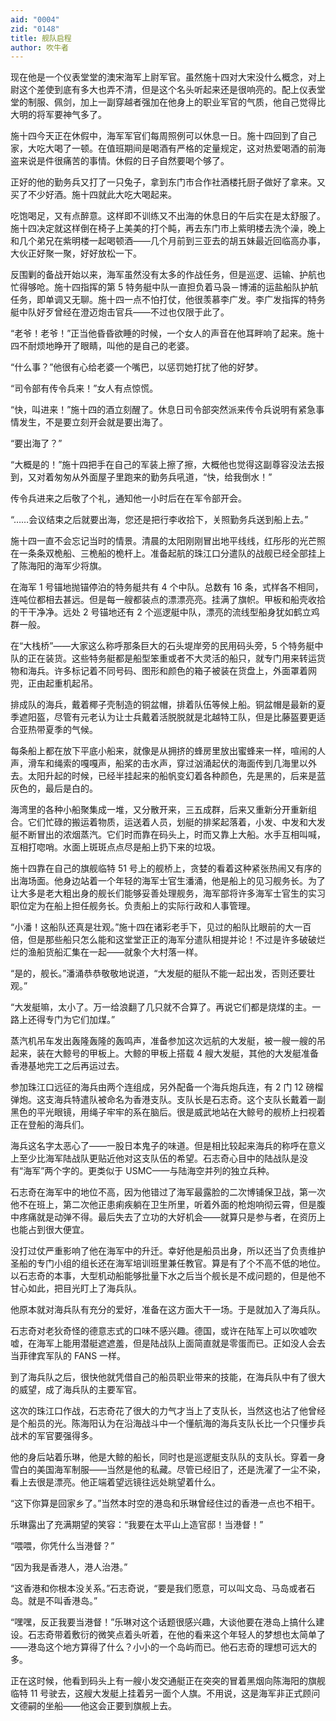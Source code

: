 ```yaml
---
aid: "0004"
zid: "0148"
title: 舰队启程
author: 吹牛者
---
```


现在他是一个仪表堂堂的澳宋海军上尉军官。虽然施十四对大宋没什么概念，对上尉这个差使到底有多大也弄不清，但是这个名头听起来还是很响亮的。配上仪表堂堂的制服、佩剑，加上一副穿越者强加在他身上的职业军官的气质，他自己觉得比大明的将军要神气多了。

施十四今天正在休假中，海军军官们每周照例可以休息一日。施十四回到了自己家，大吃大喝了一顿。在值班期间是喝酒有严格的定量规定，这对热爱喝酒的前海盗来说是件很痛苦的事情。休假的日子自然要喝个够了。

正好的他的勤务兵又打了一只兔子，拿到东门市合作社酒楼托厨子做好了拿来。又买了不少好酒。施十四就此大吃大喝起来。

吃饱喝足，又有点醉意。这样即不训练又不出海的休息日的午后实在是太舒服了。施十四决定就这样倒在椅子上美美的打个盹，再去东门市上紫明楼去洗个澡，晚上和几个弟兄在紫明楼一起喝顿酒——几个月前到三亚去的胡五妹最近回临高办事，大伙正好聚一聚，好好放松一下。

反围剿的备战开始以来，海军虽然没有太多的作战任务，但是巡逻、运输、护航也忙得够呛。施十四指挥的第 5 特务艇中队一直担负着马袅－博浦的运盐船队护航任务，即单调又无聊。施十四一点不怕打仗，他很羡慕李广发。李广发指挥的特务艇中队好歹曾经在澄迈炮击官兵——不过也仅限于此了。

“老爷！老爷！”正当他昏昏欲睡的时候，一个女人的声音在他耳畔响了起来。施十四不耐烦地睁开了眼睛，叫他的是自己的老婆。

“什么事？”他很有心给老婆一个嘴巴，以惩罚她打扰了他的好梦。

“司令部有传令兵来！”女人有点惊慌。

“快，叫进来！”施十四的酒立刻醒了。休息日司令部突然派来传令兵说明有紧急事情发生，不是要立刻开会就是要出海了。

“要出海了？”

“大概是的！”施十四把手在自己的军装上擦了擦，大概他也觉得这副尊容没法去报到，又对着匆匆从外面屋子里跑来的勤务兵吼道，“快，给我倒水！”

传令兵进来之后敬了个礼，通知他一小时后在在军令部开会。

“……会议结束之后就要出海，您还是把行李收拾下，关照勤务兵送到船上去。”

施十四一直不会忘记当时的情景。清晨的太阳刚刚冒出地平线线，红彤彤的光芒照在一条条双桅船、三桅船的桅杆上。准备起航的珠江口分遣队的战舰已经全部挂上了陈海阳的海军少将旗。

在海军 1 号锚地抛锚停泊的特务艇共有 4 个中队。总数有 16 条，式样各不相同，连吨位都相去甚远。但是每一艘都装点的漂漂亮亮。挂满了旗帜。甲板和船壳收拾的干干净净。远处 2 号锚地还有 2 个巡逻艇中队，漂亮的流线型船身犹如鹤立鸡群一般。

在“大栈桥”——大家这么称呼那条巨大的石头堤岸旁的民用码头旁，5 个特务艇中队的正在装货。这些特务艇都是船型笨重或者不大灵活的船只，就专门用来转运货物和海兵。许多标记着不同号码、图形和颜色的箱子被装在货盘上，外面罩着网兜，正由起重机起吊。

排成队的海兵，戴着椰子壳制造的铜盆帽，排着队伍等候上船。铜盆帽是最新的夏季遮阳盔，尽管有元老认为让士兵戴着活脱脱就是北越特工队，但是比藤盔要更适合亚热带夏季的气候。

每条船上都在放下平底小船来，就像是从拥挤的蜂房里放出蜜蜂来一样，喧闹的人声，滑车和绳索的嘎嘎声，船桨的击水声，穿过汹涌起伏的海面传到几海里以外去。太阳升起的时候，已经半挂起来的船帆变幻着各种颜色，先是黑的，后来是蓝灰色的，最后是白的。

海湾里的各种小船聚集成一堆，又分散开来，三五成群，后来又重新分开重新组合。它们忙碌的搬运着物质，运送着人员，划艇的排桨起落着，小发、中发和大发艇不断冒出的浓烟蒸汽。它们时而靠在码头上，时而又靠上大船。水手互相叫喊，互相打唿哨。水面上斑斑点点尽是船上扔下来的垃圾。

施十四靠在自己的旗舰临特 51 号上的舰桥上，贪婪的看着这种紧张热闹又有序的出海场面。他身边站着一个年轻的海军士官生潘涌，他是船上的见习舰务长。为了让大多是老大粗出身的舰长们能够妥善处理舰务，海军部将许多海军士官生的实习职位定为在船上担任舰务长。负责船上的实际行政和人事管理。

“小潘！这船队还真是壮观。”施十四在诸彩老手下，见过的船队比眼前的大一百倍，但是那些船只怎么能和这堂堂正正的海军分遣队相提并论！不过是许多破破烂烂的渔船货船汇集在一起——就象个大村落一样。

“是的，舰长。”潘涌恭恭敬敬地说道，“大发艇的艇队不能一起出发，否则还要壮观。”

“大发艇嘛，太小了。万一给浪翻了几只就不合算了。再说它们都是烧煤的主。一路上还得专门为它们加煤。”

蒸汽机吊车发出轰隆轰隆的轰鸣声，准备参加这次远航的大发艇，被一艘一艘的吊起来，装在大鲸号的甲板上。大鲸的甲板上搭载 4 艘大发艇，其他的大发艇准备香港基地完工之后再运过去。

参加珠江口远征的海兵由两个连组成，另外配备一个海兵炮兵连，有 2 门 12 磅榴弹炮。这支海兵特遣队被命名为香港支队。支队长是石志奇。这个支队长戴着一副黑色的平光眼镜，用绳子牢牢的系在脑后。很是威武地站在大鲸号的舰桥上扫视着正在登船的海兵们。

海兵这名字太恶心了——一股日本鬼子的味道。但是相比较起来海兵的称呼在意义上至少比海军陆战队更贴近他对这支队伍的希望。石志奇心目中的陆战队是没有“海军”两个字的。更类似于 USMC——与陆海空并列的独立兵种。

石志奇在海军中的地位不高，因为他错过了海军最露脸的二次博铺保卫战，第一次他不在班上，第二次他正患痢疾躺在卫生所里，听着外面的枪炮响彻云霄，但是腹中疼痛就是动弹不得。最后失去了立功的大好机会——就算只是参与者，在资历上也能占到很大便宜。

没打过仗严重影响了他在海军中的升迁。幸好他是船员出身，所以还当了负责维护圣船的专门小组的组长还在海军培训班里兼任教官。算是有了个不高不低的地位。以石志奇的本事，大型机动船能够批量下水之后当个舰长是不成问题的，但是他不甘心如此，把目光盯上了海兵队。

他原本就对海兵队有充分的爱好，准备在这方面大干一场。于是就加入了海兵队。

石志奇对老狄奇怪的德意志式的口味不感兴趣。德国，或许在陆军上可以吹嘘吹嘘，在海军上能用潜艇遮遮羞，但是陆战队上面简直就是零蛋而已。正如没人会去当菲律宾军队的 FANS 一样。

到了海兵队之后，很快他就凭借自己的船员职业带来的技能，在海兵队中有了很大的威望，成了海兵队的主要军官。

这次的珠江口作战，石志奇花了很大的力气才当上了支队长，当然这也沾了他曾经是个船员的光。陈海阳认为在沿海战斗中一个懂航海的海兵支队长比一个只懂步兵战术的军官要强得多。

他的身后站着乐琳，他是大鲸的船长，同时也是巡逻艇支队队的支队长。穿着一身雪白的美国海军制服——当然是他的私藏。尽管已经旧了，还是洗濯了一尘不染，看上去很是漂亮。他正端着望远镜往远处眺望着什么。

“这下你算是回家乡了。”当然本时空的港岛和乐琳曾经住过的香港一点也不相干。

乐琳露出了充满期望的笑容：“我要在太平山上造官邸！当港督！”

“喂喂，你凭什么当港督？”

“因为我是香港人，港人治港。”

“这香港和你根本没关系。”石志奇说，“要是我们愿意，可以叫文岛、马岛或者石岛。就是不叫香港岛。”

“嘿嘿，反正我要当港督！”乐琳对这个话题很感兴趣，大谈他要在港岛上搞什么建设。石志奇带着敷衍的微笑点着头听着，在他的看来这个年轻人的梦想也太简单了——港岛这个地方算得了什么？小小的一个岛屿而已。他石志奇的理想可远大的多。

正在这时候，他看到码头上有一艘小发交通艇正在突突的冒着黑烟向陈海阳的旗舰临特 11 号驶去，这艘大发艇上挂着另一面个人旗。不用说，这是海军非正式顾问文德嗣的坐船——他这会正要到旗舰上去。
